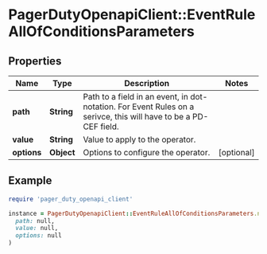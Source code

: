 # PagerDutyOpenapiClient::EventRuleAllOfConditionsParameters

## Properties

| Name | Type | Description | Notes |
| ---- | ---- | ----------- | ----- |
| **path** | **String** | Path to a field in an event, in dot-notation.  For Event Rules on a serivce, this will have to be a PD-CEF field. |  |
| **value** | **String** | Value to apply to the operator. |  |
| **options** | **Object** | Options to configure the operator. | [optional] |

## Example

```ruby
require 'pager_duty_openapi_client'

instance = PagerDutyOpenapiClient::EventRuleAllOfConditionsParameters.new(
  path: null,
  value: null,
  options: null
)
```


